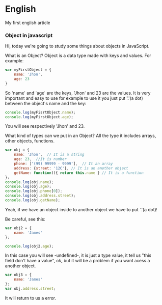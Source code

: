 # English
My first english article

### Object in javascript

Hi, today we're going to study some things about objects in JavaScript.

What is an Object? Object is a data type made with keys and values. For example:

```javascript
var myFirstObject = {
    name: 'Jhon',
    age: 23
}
```

So 'name' and 'age' are the keys, 'Jhon' and 23 are the values. It is very important and easy to use for example to use it you just put '.'(a dot) between the object's name and the key:

```javascript
console.log(myFisrtObject.name);
console.log(myFirstObject.age);
```

You will see respectively 'Jhon' and 23. 

What kind of types can we put in an Object? All the type it includes arrays, other objects, functions.

```javascript
var obj = {
    name: 'Jhon',  // It is a string
    age: 23,  //It is number
    phone: ['(99) 99999 - 9999'],  // It an array
    address: {street: '12C'}, // It is an another object
    getName: function(){ return this.name } // It is a function
};
console.log(obj.name);
console.log(obj.age);
console.log(obj.phone[0]);
console.log(obj.address.street);
console.log(obj.getName);
```

Yeah, if we have an object inside to another object we have to put '.'(a dot)!

Be careful, see this:

```javascript
var obj2 = {
    name: 'James'
};

console.log(obj2.age);
```

In this case you will see -undefined-, it is just a type value, it tell us "this field don't have a value", ok, but it will be a problem if you want acess a another object.

```javascript
var obj3 = {
    name: 'James'
};
var obj.address.street;
```

It will return to us a error.
